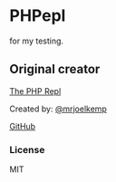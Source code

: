 PHPepl
======

for my testing.

## Original creator

[The PHP Repl](http://phpepl.cloudcontrolled.com/)

Created by: [@mrjoelkemp](http://www.twitter.com/mrjoelkemp)

[GitHub](https://github.com/mrjoelkemp/phpepl)

### License

MIT
